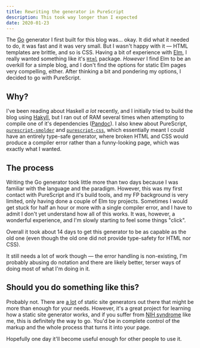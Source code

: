 ```yaml
---
title: Rewriting the generator in PureScript
description: This took way longer than I expected
date: 2020-01-23
---
```


The [Go](https://golang.org) generator I first built for this blog was... okay.
It did what it needed to do, it was fast and it was very small. But I wasn't
happy with it — HTML templates are brittle, and so is CSS. Having a bit of
experience with [Elm](https://elm-lang.org), I really wanted something like
it's [`Html`](https://package.elm-lang.org/packages/elm/html/latest/) package.
*However* I find Elm to be an overkill for a simple blog, and I don't find the
options for static Elm pages very compelling, either. After thinking a bit and
pondering my options, I decided to go with PureScript.

## Why?

I've been reading about Haskell *a lot* recently, and I initially tried to
build the blog using [Hakyll](https://jaspervdj.be/hakyll/), but I ran out of
RAM several times when attempting to compile one of it's dependencies
([Pandoc](https://pandoc.org/)). I also knew about PureScript,
[`purescript-smolder`](https://pursuit.purescript.org/packages/purescript-smolder/7.0.0)
and
[`purescript-css`](https://pursuit.purescript.org/packages/purescript-css/4.0.0),
which essentially meant I could have an entirely type-safe generator,
where broken HTML and CSS would produce a compiler error rather than a
funny-looking page, which was exactly what I wanted.

## The process

Writing the Go generator took little more than two days because I was familiar
with the language and the paradigm. However, this was my first contact with
PureScript and it's build tools, and my FP background is very limited, only
having done a couple of Elm toy projects. Sometimes I would get stuck for half
an hour or more with a single compiler error, and I have to admit I don't yet
understand how all of this works. It was, however, a wonderful experience, and
I'm slowly starting to feel some things "click".

Overall it took about 14 days to get this generator to be as capable as the
old one (even though the old one did not provide type-safety for HTML nor CSS).

It still needs a lot of work though — the error handling is non-existing,
I'm probably abusing do notation and there are likely better, terser ways of
doing most of what I'm doing in it.

## Should you do something like this?

Probably not. There are [a lot](https://www.staticgen.com/) of static site
generators out there that might be more than enough for your needs. However,
it's a great project for learning how a static site generator works, and if you
suffer from [NIH syndrome](https://en.wikipedia.org/wiki/Not_invented_here)
like me, this is definitely the way to go. You'd be in complete control of the
markup and the whole process that turns it into your page.

Hopefully one day it'll become useful enough for other people to use it.
